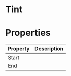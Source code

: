 # Tint


# Properties


| Property | Description| 
| -------- | -----------|
| Start |  |
| End |  |





